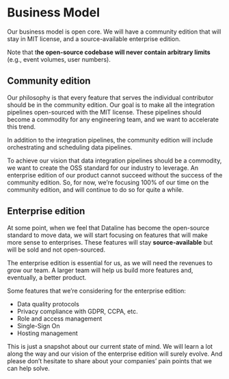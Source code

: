 # Business Model

Our business model is open core. We will have a community edition that will stay in MIT license, and a source-available enterprise edition.

Note that t**he open-source codebase will never contain arbitrary limits** \(e.g., event volumes, user numbers\).

## **Community edition**

Our philosophy is that every feature that serves the individual contributor should be in the community edition. Our goal is to make all the integration pipelines open-sourced with the MIT license. These pipelines should become a commodity for any engineering team, and we want to accelerate this trend.

In addition to the integration pipelines, the community edition will include orchestrating and scheduling data pipelines.

To achieve our vision that data integration pipelines should be a commodity, we want to create the OSS standard for our industry to leverage. An enterprise edition of our product cannot succeed without the success of the community edition. So, for now, we’re focusing 100% of our time on the community edition, and will continue to do so for quite a while.

## **Enterprise edition**

At some point, when we feel that Dataline has become the open-source standard to move data, we will start focusing on features that will make more sense to enterprises. These features will stay **source-available** but will be sold and not open-sourced.

The enterprise edition is essential for us, as we will need the revenues to grow our team. A larger team will help us build more features and, eventually, a better product.

Some features that we’re considering for the enterprise edition:

* Data quality protocols
* Privacy compliance with GDPR, CCPA, etc.
* Role and access management
* Single-Sign On
* Hosting management

This is just a snapshot about our current state of mind. We will learn a lot along the way and our vision of the enterprise edition will surely evolve. And please don’t hesitate to share about your companies’ pain points that we can help solve.

